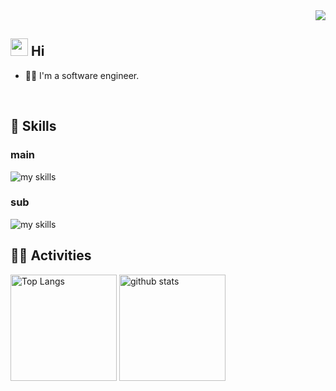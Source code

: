 <!-- 1. GitHub usernameを変更 -->
<div align="right">
  <img src="https://komarev.com/ghpvc/?username=okstilo" />
</div>


<!-- 2. プロフィールや連絡先を変更 -->
## <img src="https://media.giphy.com/media/hvRJCLFzcasrR4ia7z/giphy.gif" width="28"> Hi

- 🧑‍💻 I'm a software engineer.
<br>

<!-- 3. 好きな技術スタックに変更 -->
<!-- ライトモート：theme=light, ダークモート：theme=dark -->
<!-- アイコンの選択肢一覧：https://arc.net/l/quote/zizyykfh -->
## 🌱 Skills

### main

<img alt="my skills" src="https://skillicons.dev/icons?theme=dark&i=swift,ruby,rails" />

### sub

<img alt="my skills" src="https://skillicons.dev/icons?theme=dark&perline=5&i=html,css,js,ts,react,figma,py" />
<br>


<!-- 4. GitHub usernameを変更, 2箇所 -->
<!-- ライトモート：theme=light, ダークモート：theme=vue-dark  -->
## 🏃‍♀️ Activities
<div align="left"> 
  <img alt="Top Langs" height="170px" src="https://github-readme-stats.vercel.app/api?username=okstilo&theme=vue-dark&layout=compact" />
  <img alt="github stats" height="170px" src="https://github-readme-stats.vercel.app/api/top-langs/?username=okstilo&theme=vue-dark&layout=compact" />
</div>


<!--
**okstilo/okstilo** is a ✨ _special_ ✨ repository because its `README.md` (this file) appears on your GitHub profile.

Here are some ideas to get you started:

- 🔭 I’m currently working on ...
- 🌱 I’m currently learning ...
- 👯 I’m looking to collaborate on ...
- 🤔 I’m looking for help with ...
- 💬 Ask me about ...
- 📫 How to reach me: ...
- 😄 Pronouns: ...
- ⚡ Fun fact: ...
-->
